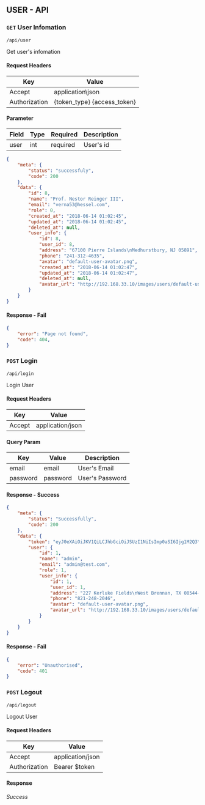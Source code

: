 ## USER - API

### `GET` User Infomation
```
/api/user
```
Get user's infomation

#### Request Headers
| Key | Value |
|---|---|
| Accept | application\json |
| Authorization | {token_type} {access_token} |

#### Parameter
| Field | Type | Required | Description |
|---|---|---|---|
| user | int | required | User's id |
```json
{
    "meta": {
        "status": "successfuly",
        "code": 200
    },
    "data": {
        "id": 8,
        "name": "Prof. Nestor Reinger III",
        "email": "verna53@hessel.com",
        "role": 0,
        "created_at": "2018-06-14 01:02:45",
        "updated_at": "2018-06-14 01:02:45",
        "deleted_at": null,
        "user_info": {
            "id": 8,
            "user_id": 8,
            "address": "67100 Pierre Islands\nMedhurstbury, NJ 05891",
            "phone": "241-312-4635",
            "avatar": "default-user-avatar.png",
            "created_at": "2018-06-14 01:02:47",
            "updated_at": "2018-06-14 01:02:47",
            "deleted_at": null,
            "avatar_url": "http://192.168.33.10/images/users/default-user-avatar.png"
        }
    }
}
```
#### Response - Fail
```json
{
    "error": "Page not found",
    "code": 404,
}
```

### `POST` Login
```
/api/login
```
Login User
#### Request Headers
| Key | Value |
|---|---|
|Accept|application/json

#### Query Param
| Key | Value | Description |
|---|---|---|
| email | email | User's Email |
| password | password | User's Password |

#### Response - Success
```json
{
    "meta": {
        "status": "Successfully",
        "code": 200
    },
    "data": {
        "token": "eyJ0eXAiOiJKV1QiLCJhbGciOiJSUzI1NiIsImp0aSI6Ijg1M2Q3Y2U1ODdhNWZmY2I1MDNlZWFmZGRjNmNlYjNlOWZmM2Q4NDFlNTJlMTljZjYzMTk3MGE2MTRiNGFjZDljMzYzODAwMGI0OTlhZDNjIn0.eyJhdWQiOiIzIiwianRpIjoiODUzZDdjZTU4N2E1ZmZjYjUwM2VlYWZkZGM2Y2ViM2U5ZmYzZDg0MWU1MmUxOWNmNjMxOTcwYTYxNGI0YWNkOWMzNjM4MDAwYjQ5OWFkM2MiLCJpYXQiOjE1MjkwMzE4NDMsIm5iZiI6MTUyOTAzMTg0MywiZXhwIjoxNTYwNTY3ODQzLCJzdWIiOiIxIiwic2NvcGVzIjpbXX0.C1IE07D9AThUsVC2kmfRJRUvfKlySYQvBIIfQ0i2dTI-Afrr_Sm_uy5UJjh95OOO191abyKNYo6ak4kSHQzyNwYdXFCVyc9wX8UrgqDmhXEycJFCBNQTuF3rgs0z-01qurz3FoRcHoQ3BeXBdXDgl2FW6haBFj705U6PvcUuge1rlZs90K6fODz4CysW5U-5qYp10wA7-2kI1RDsnhHEga8crtFQxh2ugNSrCrNF8bozu0OSq8YgUUUdoOwSBmGYruYHWjtGPYTVlRKoNdsCELnscq_z-9FrvNQtSaWmV7wbLq3ydE1Nb4vkRI4C469hw53G31MSLTxDRk_QGjLLwtmeu5H69yAPAGvGYUjFP3vfJlyksJcZMqtX1Zd4v5wQwnddGv186riLbSMwHCDoUXUpQV903kNqGIez600EV0V3VQk8FLtH-_jMtIE21X838ED8Cx7KQNJOke9if2yjagDOpMx7V11siSEO72rCkmP2hYOpXE1Xa1vhVTcp3k708hEngNvtXnVLerui8r1vEA8M4we1tyIuuDCtOCsaIpNE7fIqrH4sK4gDQOVhLL0rGBiiqxtL3MsCwl87KKRAL2LsZXvsUh6EF7Tq-Hu1xJgwNrcNGs3xDkkxxLEtiVg1bcMzsbdGy7C9PJKEoJ02B7mhBMZ3l9KKOyVoSHe_4n4",
        "user": {
            "id": 1,
            "name": "admin",
            "email": "admin@test.com",
            "role": 1,
            "user_info": {
                "id": 1,
                "user_id": 1,
                "address": "227 Kerluke Fields\nWest Brennan, TX 08544-6989",
                "phone": "821-248-2046",
                "avatar": "default-user-avatar.png",
                "avatar_url": "http://192.168.33.10/images/users/default-user-avatar.png"
            }
        }
    }
}
```
#### Response - Fail
``` json
{
    "error": "Unauthorised",
    "code": 401
}
```
### `POST` Logout
```
/api/logout
```
Logout User
#### Request Headers
| Key | Value |
|---|---|
|Accept|application/json
|Authorization|Bearer $token

#### Response
 _Success_
 